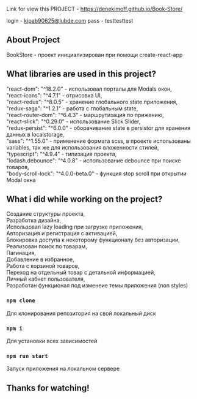 Link for view this PROJECT - https://denekimoff.github.io/Book-Store/  
  
  login - kipab90625@lubde.com
  pass - testtesttest

## About Project

BookStore - проект инициализирован при помощи create-react-app

## What libraries are used in this project?    

"react-dom": "^18.2.0" - использовал порталы для Modals окон,  
"react-icons": "^4.7.1" - отрисовка UI,  
"react-redux": "^8.0.5" - хранение глобального state приложения,  
"redux-saga": "^1.2.1" - работа с глобальным state,  
"react-router-dom": "^6.4.3" - маршрутизация по прижению,  
"react-slick": "^0.29.0" - использование Slick Slider,  
"redux-persist": "^6.0.0" - оборачивание state в persistor для хранения данных в localstorage,  
"sass": "^1.55.0" - применение формата scss, в проекте использованы variables, так же для использования вложенности стилей,  
"typescript": "^4.9.4" - типизация проекта,  
"lodash.debounce": "^4.0.8" - использование debounce при поиске товаров,  
"body-scroll-lock": "^4.0.0-beta.0" - функция stop scroll при открытии Modal окна  


## What i did while working on the project?    

Создание структуры проекта,  
Разработка дизайна,  
Использовал lazy loading при загрузке приложения,  
Авторизация и регистрация с активацией,  
Блокировка доступа к некоторому функционалу без авторизации,  
Реализован поиск по товарам,  
Пагинация,  
Добавление в избранное,  
Работа с корзиной товаров,  
Переход на отдельный товар с детальной информацией,  
Личный кабнет пользователя,  
Разработан функционал под изменеие темы приложения (non styles)  


### `npm clone`

Для клонирования репозитория на свой локальный диск

### `npm i`

Для установки всех зависимостей

### `npm run start`

Запуск приложения на локальном сервере

## Thanks for watching!
